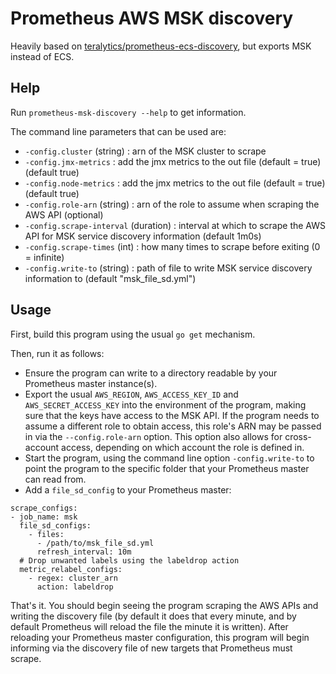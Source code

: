 # Prometheus AWS MSK discovery

Heavily based on [teralytics/prometheus-ecs-discovery](https://github.com/teralytics/prometheus-ecs-discovery),
but exports MSK instead of ECS.

## Help

Run `prometheus-msk-discovery --help` to get information.

The command line parameters that can be used are:

* `-config.cluster` (string) : arn of the MSK cluster to scrape
* `-config.jmx-metrics` : add the jmx metrics to the out file (default = true) (default true)
* `-config.node-metrics` : add the jmx metrics to the out file (default = true) (default true)
* `-config.role-arn` (string) : arn of the role to assume when scraping the AWS API (optional)
* `-config.scrape-interval` (duration) : interval at which to scrape the AWS API for MSK service discovery information (default 1m0s)
* `-config.scrape-times` (int) : how many times to scrape before exiting (0 = infinite)
* `-config.write-to` (string) : path of file to write MSK service discovery information to (default "msk_file_sd.yml")

## Usage

First, build this program using the usual `go get` mechanism.

Then, run it as follows:

* Ensure the program can write to a directory readable by
  your Prometheus master instance(s).
* Export the usual `AWS_REGION`, `AWS_ACCESS_KEY_ID` and
  `AWS_SECRET_ACCESS_KEY` into the environment of the program,
  making sure that the keys have access to the MSK API.
  If the program needs to assume
  a different role to obtain access, this role's ARN may be
  passed in via the `--config.role-arn` option. This option also
  allows for cross-account access, depending on which account
  the role is defined in.
* Start the program, using the command line option
  `-config.write-to` to point the program to the specific
  folder that your Prometheus master can read from.
* Add a `file_sd_config` to your Prometheus master:

```
scrape_configs:
- job_name: msk
  file_sd_configs:
    - files:
      - /path/to/msk_file_sd.yml
      refresh_interval: 10m
  # Drop unwanted labels using the labeldrop action
  metric_relabel_configs:
    - regex: cluster_arn
      action: labeldrop
```

That's it.  You should begin seeing the program scraping the
AWS APIs and writing the discovery file (by default it does
that every minute, and by default Prometheus will reload the
file the minute it is written).  After reloading your Prometheus
master configuration, this program will begin informing via
the discovery file of new targets that Prometheus must scrape.
